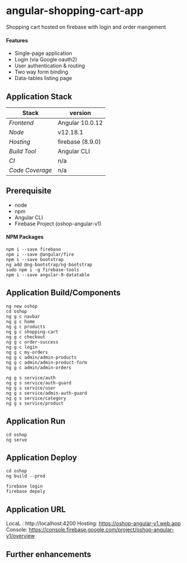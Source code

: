 # angular-shopping-cart-app
Shopping cart hosted on firebase with login and order mangement

#### Features 
- Single-page application 
- Login (via Google oauth2)
- User authentication & routing 
- Two way form binding
- Data-tables listing page 

## 

## Application Stack

Stack  | version |
--- | --- |  
*Frontend* | Angular 10.0.12
*Node* | v12.18.1
*Hosting* | firebase (8.9.0)
*Build Tool* | Angular CLI
*CI* | n/a 
*Code Coverage* | n/a

## Prerequisite 
- node
- npm
- Angular CLI
- Firebase Project (oshop-angular-v1)

#### NPM Packages
```
npm i --save firebase
npm i --save @angular/fire
npm i --save bootstrap
ng add @ng-bootstrap/ng-bootstrap
sudo npm i -g firebase-tools
npm i --save angular-9-datatable
```

## Application Build/Components 
```
ng new oshop
cd oshop
ng g c navbar
ng g c home
ng g c products
ng g c shopping-cart
ng g c checkout
ng g c order-success
ng g c login
ng g c my-orders
ng g c admin/admin-products
ng g c admin/admin-product-form
ng g c admin/admin-orders

ng g s service/auth
ng g s service/auth-guard
ng g s service/user
ng g s service/admin-auth-guard
ng g s service/category
ng g s service/product
```

## Application Run
```
cd oshop 
ng serve
```

## Application Deploy
```
cd oshop
ng build --prod

firebase login
firebase depoly
```


## Application URL
LocaL : http://localhost:4200
Hosting: https://oshop-angular-v1.web.app
Console: https://console.firebase.google.com/project/oshop-angular-v1/overview

## Further enhancements 
